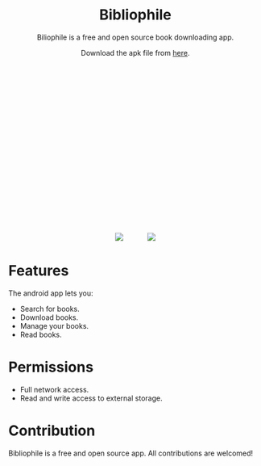 <div align="center">
    <h1>Bibliophile</h1>
    <p>Biliophile is a free and open source book downloading app.</p>
	<p>Download the apk file from <a href="https://github.com/kaushalpurohit/Files/raw/master/Bibliophile.apk">here</a>.</p>
    <img src="/.github/Home.jpg" />
    <img height="350" hspace="20"/>
    <img src="/.github/Download.jpg">
</div>

# Features
The android app lets you:
* Search for books.
* Download books.
* Manage your books.
* Read books.

# Permissions
* Full network access.
* Read and write access to external storage.

# Contribution
Bibliophile is a free and open source app. All contributions are welcomed!